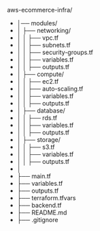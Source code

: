 aws-ecommerce-infra/
- │── modules/
- │   ├── networking/
- │   │   ├── vpc.tf
- │   │   ├── subnets.tf
- │   │   ├── security-groups.tf
- │   │   ├── variables.tf
- │   │   ├── outputs.tf
- │   ├── compute/
- │   │   ├── ec2.tf
- │   │   ├── auto-scaling.tf
- │   │   ├── variables.tf
- │   │   ├── outputs.tf
- │   ├── database/
- │   │   ├── rds.tf
- │   │   ├── variables.tf
- │   │   ├── outputs.tf
- │   ├── storage/
- │   │   ├── s3.tf
- │   │   ├── variables.tf
- │   │   ├── outputs.tf
- │
- ├── main.tf
- ├── variables.tf
- ├── outputs.tf
- ├── terraform.tfvars
- ├── backend.tf
- ├── README.md
- ├── .gitignore
